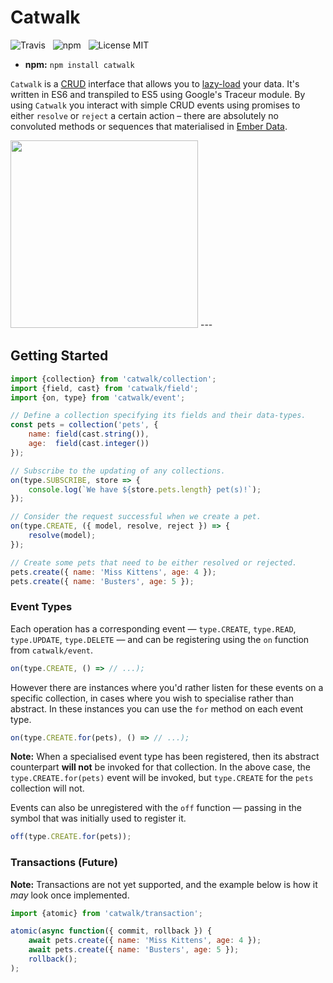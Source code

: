 # Catwalk

![Travis](http://img.shields.io/travis/Wildhoney/Catwalk.js.svg?style=flat)
&nbsp;
![npm](http://img.shields.io/npm/v/catwalk.js.svg?style=flat)
&nbsp;
![License MIT](http://img.shields.io/badge/License-MIT-lightgrey.svg?style=flat)

* **npm:** `npm install catwalk`

`Catwalk` is a [CRUD](http://en.wikipedia.org/wiki/Create,_read,_update_and_delete) interface that allows you to [lazy-load](http://en.wikipedia.org/wiki/Lazy_loading) your data. It's written in ES6 and transpiled to ES5 using Google's Traceur module. By using `Catwalk` you interact with simple CRUD events using promises to either `resolve` or `reject` a certain action &ndash; there are absolutely no convoluted methods or sequences that materialised in [Ember Data](https://github.com/emberjs/data).

<img src="http://i.imgur.com/2mGwX42.jpg" width="300" />
---

## Getting Started

```javascript
import {collection} from 'catwalk/collection';
import {field, cast} from 'catwalk/field';
import {on, type} from 'catwalk/event';

// Define a collection specifying its fields and their data-types.
const pets = collection('pets', {
    name: field(cast.string()),
    age:  field(cast.integer())
});

// Subscribe to the updating of any collections.
on(type.SUBSCRIBE, store => {
    console.log(`We have ${store.pets.length} pet(s)!`);
});

// Consider the request successful when we create a pet.
on(type.CREATE, ({ model, resolve, reject }) => {
    resolve(model);
});

// Create some pets that need to be either resolved or rejected.
pets.create({ name: 'Miss Kittens', age: 4 });
pets.create({ name: 'Busters', age: 5 });
```

### Event Types

Each operation has a corresponding event &mdash; `type.CREATE`, `type.READ`, `type.UPDATE`, `type.DELETE` &mdash; and can be registering using the `on` function from `catwalk/event`.

```javascript
on(type.CREATE, () => // ...);
```

However there are instances where you'd rather listen for these events on a specific collection, in cases where you wish to specialise rather than abstract. In these instances you can use the `for` method on each event type.

```javascript
on(type.CREATE.for(pets), () => // ...);
```

**Note:** When a specialised event type has been registered, then its abstract counterpart **will not** be invoked for that collection. In the above case, the `type.CREATE.for(pets)` event will be invoked, but `type.CREATE` for the `pets` collection will not.

Events can also be unregistered with the `off` function &mdash; passing in the symbol that was initially used to register it.

```javascript
off(type.CREATE.for(pets));
```

### Transactions (Future)

**Note:** Transactions are not yet supported, and the example below is how it *may* look once implemented.

```javascript
import {atomic} from 'catwalk/transaction';

atomic(async function({ commit, rollback }) {
    await pets.create({ name: 'Miss Kittens', age: 4 });
    await pets.create({ name: 'Busters', age: 5 });
    rollback();
);
```
